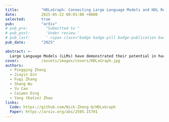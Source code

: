 ```yaml
---
title:          "HDLxGraph: Connecting Large Language Models and HDL Repositories via Graph Databases"
date:           2025-05-22 00:01:00 +0800
selected:       true
pub:            "arXiv"
# pub_pre:        "Submitted to "
# pub_post:       'Under review.'
# pub_last:       ' <span class="badge badge-pill badge-publication badge-success">Spotlight</span>'
pub_date:       "2025"

abstract: >-
  Large Language Models (LLMs) have demonstrated their potential in hardware design tasks, such as Hardware Description Language (HDL) generation and debugging. Yet, their performance in real-world, repository-level HDL projects with thousands or even tens of thousands of code lines is hindered. To this end, we propose HDLxGraph, a novel framework that integrates Graph Retrieval Augmented Generation (Graph RAG) with LLMs, introducing HDL-specific graph representations by incorporating Abstract Syntax Trees (ASTs) and Data Flow Graphs (DFGs) to capture both code graph view and hardware graph view. HDLxGraph utilizes a dual-retrieval mechanism that not only mitigates the limited recall issues inherent in similarity-based semantic retrieval by incorporating structural information, but also enhances its extensibility to various real-world tasks by a task-specific retrieval finetuning. Additionally, to address the lack of comprehensive HDL search benchmarks, we introduce HDLSearch, a multi-granularity evaluation dataset derived from real-world repository-level projects. Experimental results demonstrate that HDLxGraph significantly improves average search accuracy, debugging efficiency and completion quality by 12.04%, 12.22% and 5.04% compared to similarity-based RAG, respectively.
cover:          /assets/images/covers/HDLxGraph.jpg
authors:
  - Pingqing Zheng
  - Jiayin Qin
  - Fuqi Zhang
  - Shang Wu
  - Yu Cao
  - Caiwen Ding
  - Yang (Katie) Zhao
links:
  Code: https://github.com/Nick-Zheng-Q/HDLxGraph
  Paper: https://arxiv.org/abs/2505.15701
---
```

